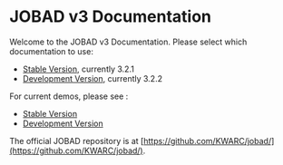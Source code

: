 # JOBAD v3 Documentation

Welcome to the JOBAD v3 Documentation. 
Please select which documentation to use: 

* [Stable Version](stable/index.html), currently 3.2.1
* [Development Version](dev/index.html), currently 3.2.2

For current demos, please see : 

* [Stable Version](stable/doc/html/demos.html)
* [Development Version](dev/doc/html/demos.html)

The official JOBAD repository is at [https://github.com/KWARC/jobad/](https://github.com/KWARC/jobad/). 
